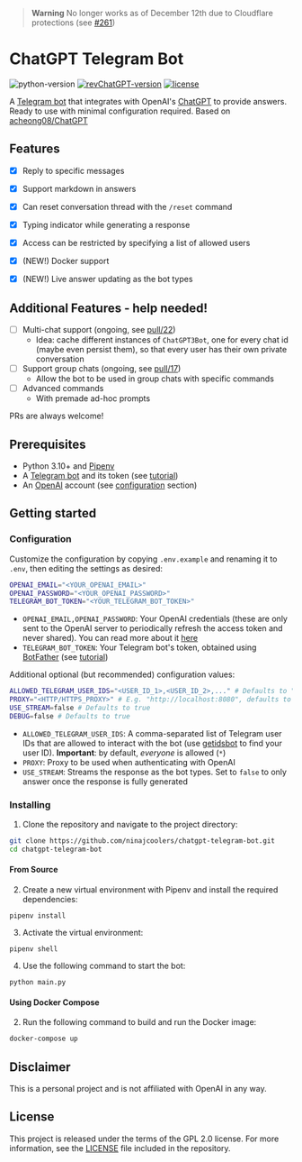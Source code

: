 > **Warning**
> No longer works as of December 12th due to Cloudflare protections (see [#261](https://github.com/acheong08/ChatGPT/issues/261))

# ChatGPT Telegram Bot
![python-version](https://img.shields.io/badge/python-3.10-blue.svg)
[![revChatGPT-version](https://img.shields.io/badge/revChatGPT-0.0.38.8-green.svg)](https://github.com/acheong08/ChatGPT)
[![license](https://img.shields.io/badge/License-GPL%202.0-brightgreen.svg)](LICENSE)

A [Telegram bot](https://core.telegram.org/bots/api) that integrates with OpenAI's [ChatGPT](https://openai.com/blog/chatgpt/) to provide answers. Ready to use with minimal configuration required. Based on [acheong08/ChatGPT](https://github.com/acheong08/ChatGPT)

## Features
- [x] Reply to specific messages
- [x] Support markdown in answers
- [x] Can reset conversation thread with the `/reset` command
- [x] Typing indicator while generating a response
- [x] Access can be restricted by specifying a list of allowed users
- [x] (NEW!) Docker support
- [x] (NEW!) Live answer updating as the bot types


## Additional Features - help needed!
- [ ] Multi-chat support (ongoing, see [pull/22](https://github.com/ninajcoolers/chatgpt-telegram-bot/pull/22))
  - Idea: cache different instances of `ChatGPT3Bot`, one for every chat id (maybe even persist them), so that every user has their own private conversation
- [ ] Support group chats (ongoing, see [pull/17](https://github.com/ninajcoolers/chatgpt-telegram-bot/pull/17))
  - Allow the bot to be used in group chats with specific commands
- [ ] Advanced commands
  - With premade ad-hoc prompts

PRs are always welcome!

## Prerequisites
- Python 3.10+ and [Pipenv](https://pipenv.readthedocs.io/en/latest/)
- A [Telegram bot](https://core.telegram.org/bots#6-botfather) and its token (see [tutorial](https://core.telegram.org/bots/tutorial#obtain-your-bot-token))
- An [OpenAI](https://openai.com) account (see [configuration](#configuration) section)

## Getting started

### Configuration
Customize the configuration by copying `.env.example` and renaming it to `.env`, then editing the settings as desired:
```bash
OPENAI_EMAIL="<YOUR_OPENAI_EMAIL>"
OPENAI_PASSWORD="<YOUR_OPENAI_PASSWORD>"
TELEGRAM_BOT_TOKEN="<YOUR_TELEGRAM_BOT_TOKEN>"
```
* `OPENAI_EMAIL,OPENAI_PASSWORD`: Your OpenAI credentials (these are only sent to the OpenAI server to periodically refresh the access token and never shared). You can read more about it [here](https://github.com/acheong08/ChatGPT)
* `TELEGRAM_BOT_TOKEN`: Your Telegram bot's token, obtained using [BotFather](http://t.me/botfather) (see [tutorial](https://core.telegram.org/bots/tutorial#obtain-your-bot-token))

Additional optional (but recommended) configuration values:
```bash
ALLOWED_TELEGRAM_USER_IDS="<USER_ID_1>,<USER_ID_2>,..." # Defaults to "*"
PROXY="<HTTP/HTTPS_PROXY>" # E.g. "http://localhost:8080", defaults to none
USE_STREAM=false # Defaults to true
DEBUG=false # Defaults to true
```
* `ALLOWED_TELEGRAM_USER_IDS`: A comma-separated list of Telegram user IDs that are allowed to interact with the bot (use [getidsbot](https://t.me/ninajcoolerss) to find your user ID). **Important**: by default, *everyone* is allowed (`*`)
* `PROXY`: Proxy to be used when authenticating with OpenAI
* `USE_STREAM`: Streams the response as the bot types. Set to `false` to only answer once the response is fully generated

### Installing
1. Clone the repository and navigate to the project directory:

```bash
git clone https://github.com/ninajcoolers/chatgpt-telegram-bot.git
cd chatgpt-telegram-bot
```

#### From Source
2. Create a new virtual environment with Pipenv and install the required dependencies:
```
pipenv install
```

3. Activate the virtual environment:
```
pipenv shell
```

4. Use the following command to start the bot:
```
python main.py
```

#### Using Docker Compose

2. Run the following command to build and run the Docker image:
```bash
docker-compose up
```

## Disclaimer
This is a personal project and is not affiliated with OpenAI in any way.

## License
This project is released under the terms of the GPL 2.0 license. For more information, see the [LICENSE](LICENSE) file included in the repository.
